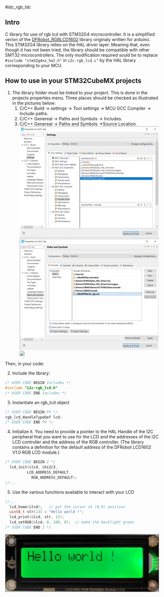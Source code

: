 
#idc_rgb_ldc

## Intro
 C library for use of rgb lcd with STM32G4 microcontroller.
 It is a simplified verion of the [ DFRobot_RGBLCD1602](https://github.com/DFRobot/DFRobot_RGBLCD1602) library originaly written for arduino.
 This STM32G4 library relies on the HAL driver layer. Meaning that, even though it has not been tried, the library should be compatible with other SMT32 microcontrollers. The only modification required sould be to replace  `#include "stm32g4xx_hal.h"` in `i2c-rgb_lcd.c"` by the HAL library corresponding to your MCU.

## How to use in your STM32CubeMX projects
1. The library folder must be linked to your project. This is done in the projects properties menu. Three places should be checked as illustrated in the pictures below:
	1. C/C++ Build -> settings -> Tool settings -> MCU GCC Compiler -> Include paths.
	2. C/C++ Genereal -> Paths and Symbols -> Includes.
	3. C/C++ Genereal -> Paths and Symbols ->Source Location.
![](./resources/images/1Build_settings.png)
![](./resources/images/2General_include.png)
![](./resources/images/2General_source.png)

Then, in your code:

2. Include the library:
```C
/* USER CODE BEGIN Includes */
#include "i2c-rgb_lcd.h"
/* USER CODE END Includes */
```
3. Instantiate an rgb_lcd object
```C
/* USER CODE BEGIN PV */
rgb_lcd_HandleTypeDef lcd;
/* USER CODE END PV */
```
4. Initialize it. You need to provide a pointer to the HAL Handle of the I2C peripheral that you want to use for the LCD and the addresses of the I2C LCD controller and the address of the RGB controller. (The library contains a definition for the default address of the DFRobot LCD1602 V1.0 RGB LCD module.)
```C
/* USER CODE BEGIN 2 */
  lcd_init(&lcd, &hi2c3,
		  LCD_ADDRESS_DEFAULT, 
			RGB_ADDRESS_DEFAULT);
//...
```
5. Use the various functions available to interact with your LCD
```C
//...
  lcd_home(&lcd);	// put the cursor at (0,0) position
  uint8_t str[13] = "Hello world !";
  lcd_print(&lcd, str, 13);
  lcd_setRGB(&lcd, 0, 100, 0);	// make the backlight green
/* USER CODE END 2 */
```
![](./resources/images/HelloWorld.png)
